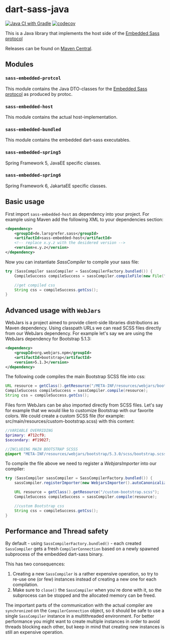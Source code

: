 # dart-sass-java

[![Java CI with Gradle](https://github.com/larsgrefer/dart-sass-java/actions/workflows/gradle.yml/badge.svg)](https://github.com/larsgrefer/dart-sass-java/actions/workflows/gradle.yml)
[![codecov](https://codecov.io/gh/larsgrefer/dart-sass-java/branch/3.x/graph/badge.svg?token=WPUF2AWJVF)](https://codecov.io/gh/larsgrefer/dart-sass-java)

This is a Java library that implements the host side of the [Embedded Sass
protocol](https://github.com/sass/sass/blob/main/spec/embedded-protocol.md)

Releases can be found on [Maven Central](https://mvnrepository.com/artifact/de.larsgrefer.sass).

## Modules

### `sass-embedded-protcol`

This module contains the Java DTO-classes for the [Embedded Sass protocol](https://github.com/sass/sass/blob/main/spec/embedded-protocol.md) as produced by protoc.

### `sass-embedded-host`

This module contains the actual host-implementation.

### `sass-embedded-bundled`

This module contains the embedded dart-sass executables.

### `sass-embedded-spring5`

Spring Framework 5, JavaEE specific classes.

### `sass-embedded-spring6`

Spring Framework 6, JakartaEE specific classes.

## Basic usage

First import `sass-embedded-host` as dependency into your project. For example using Maven add the following XML to your dependencies section:

```xml
<dependency>
    <groupId>de.larsgrefer.sass</groupId>
    <artifactId>sass-embedded-host</artifactId>
    <!-- replace x.y.z with the desidered version -->
    <version>x.y.z</version>
</dependency>
```

Now you can instantiate *SassCompiler* to compile your sass file: 

```java
try (SassCompiler sassCompiler = SassCompilerFactory.bundled()) {
    CompileSuccess compileSuccess = sassCompiler.compileFile(new File("src/main/resources/foo/bar.scss"));

    //get compiled css
    String css = compileSuccess.getCss();
}
```

## Advanced usage with `WebJars`

WebJars is a project aimed to provide client-side libraries distributions as Maven dependency. Using classpath URLs we can read SCSS files directly from our WebJars dependency. For example let's say we are using the WebJars dependency for Bootstrap 5.1.3:

```xml
<dependency>
    <groupId>org.webjars.npm</groupId>
    <artifactId>bootstrap</artifactId>
    <version>5.1.3</version>
</dependency>
```

The following code compiles the main Bootstrap SCSS file into css:

```java
URL resource = getClass().getResource("/META-INF/resources/webjars/bootstrap/5.3.0/scss/bootstrap.scss");
CompileSuccess compileSuccess = sassCompiler.compile(resource);
String css = compileSuccess.getCss(); 
```

Files form WebJars can be also imported directly from SCSS files. Let's say for example that we would like to customize Bootstrap with our favorite colors. We could create a custom SCSS file (for example: src/main/resources/custom-bootstrap.scss) with this content:

```scss
//VARIABLE OVERRIDING
$primary: #712cf9;
$secondary: #f19027;

//INCLUDING MAIN BOOTSTRAP SCSSS
@import "META-INF/resources/webjars/bootstrap/5.3.0/scss/bootstrap.scss";
```

To compile the file above we need to register a *WebjarsImporter* into our compiler:

```java
try (SassCompiler sassCompiler = SassCompilerFactory.bundled()) {
    sassCompiler.registerImporter(new WebjarsImporter().autoCanonicalize());

    URL resource = getClass().getResource("/custom-bootstrap.scss");
    CompileSuccess compileSuccess = sassCompiler.compile(resource);

    //custom Bootstrap css
    String css = compileSuccess.getCss();
}
```

## Performance and Thread safety

By default - using `SassCompilerFactory.bundled()` - each created `SassCompiler` gets a fresh `CompilerConnection` based on a newly spawned subprocess of the embedded dart-sass binary.

This has two consequences:

1. Creating a new `SassCompiler` is a rather expensive operation, so try to re-use one (or few) instances instead of creating a new one for each compilation.
2. Make sure to `close()` the `SassCompiler` when you`re done with it, so the subprocess can be stopped and the allocated memory can be freed.

The important parts of the communication with the actual compiler are `synchronized` on the `CompilerConnection` object, so it should be safe to use a single `SassCompiler` instance in a multithreaded environment. For better performance you might want to create multiple instances in order to avoid threads blocking each other, but keep in mind that creating new instances is still an expensive operation.
